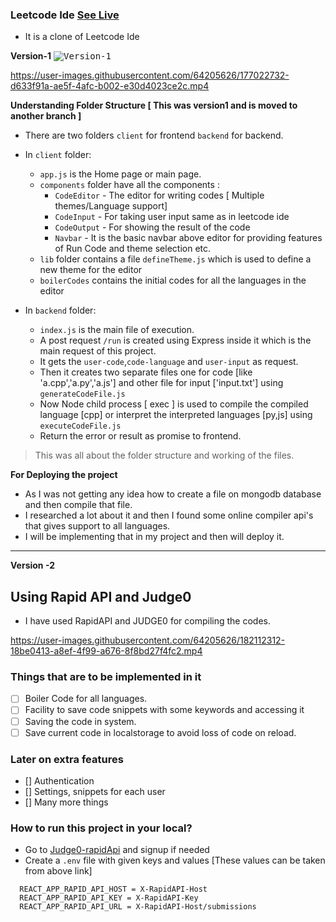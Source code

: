 ### Leetcode Ide  [See Live](https://leetcode-ide.vercel.app/)

- It is a clone of Leetcode Ide

**Version-1**
<kbd>![Version-1](https://user-images.githubusercontent.com/64205626/176822891-187fb3b9-f3b4-429f-ace7-2f937ac0f23d.png)</kbd>

https://user-images.githubusercontent.com/64205626/177022732-d633f91a-ae5f-4afc-b002-e30d4023ce2c.mp4


**Understanding Folder Structure [ This was version1 and is moved to another branch ]** 

- There are two folders `client` for frontend `backend` for backend.
- In `client` folder:

  - `app.js` is the Home page or main page.
  - `components` folder have all the components :
    - `CodeEditor` - The editor for writing codes [ Multiple themes/Language support]
    - `CodeInput` - For taking user input same as in leetcode ide
    - `CodeOutput` - For showing the result of the code
    - `Navbar` - It is the basic navbar above editor for providing features of Run Code and theme selection etc.
  - `lib` folder contains a file `defineTheme.js` which is used to define a new theme for the editor
  - `boilerCodes` contains the initial codes for all the languages in the editor

- In `backend` folder:
  - `index.js` is the main file of execution.
  - A post request `/run` is created using Express inside it which is the main request of this project.
  - It gets the `user-code`,`code-language` and `user-input` as request.
  - Then it creates two separate files one for code [like 'a.cpp','a.py','a.js'] and other file for input ['input.txt'] using `generateCodeFile.js`
  - Now Node child process [ exec ] is used to compile the compiled language [cpp] or interpret the interpreted languages [py,js] using `executeCodeFile.js`
  - Return the error or result as promise to frontend.

> This was all about the folder structure and working of the files.


**For Deploying the project**

- As I was not getting any idea how to create a file on mongodb database and then compile that file.
- I researched a lot about it and then I found some online compiler api's that gives support to all languages.
- I will be implementing that in my project and then will deploy it.


---

**Version -2** 

## Using Rapid API and Judge0 
- I have used RapidAPI and JUDGE0 for compiling the codes.


https://user-images.githubusercontent.com/64205626/182112312-18be0413-a8ef-4f99-a676-8f8bd27f4fc2.mp4


### Things that are to be implemented in it
- [ ] Boiler Code for all languages.
- [ ] Facility to save code snippets with some keywords and accessing it
- [ ] Saving the code in system.
- [ ] Save current code in localstorage to avoid loss of code on reload.

### Later on extra features 
- [] Authentication 
- [] Settings, snippets for each user
- [] Many more things

### How to run this project in your local?

- Go to [Judge0-rapidApi](https://rapidapi.com/judge0-official/api/judge0-ce/) and signup if needed
- Create a `.env` file with given keys and values [These values can be taken from above link]
```env
  REACT_APP_RAPID_API_HOST = X-RapidAPI-Host
  REACT_APP_RAPID_API_KEY = X-RapidAPI-Key
  REACT_APP_RAPID_API_URL = X-RapidAPI-Host/submissions
```
